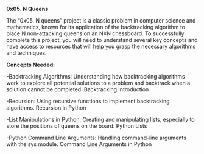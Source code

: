 **0x05. N Queens**

The “0x05. N queens” project is a classic problem in computer science and mathematics, known for its application of the backtracking algorithm to place N non-attacking queens on an N×N chessboard. To successfully complete this project, you will need to understand several key concepts and have access to resources that will help you grasp the necessary algorithms and techniques.

**Concepts Needed:**

-Backtracking Algorithms:
Understanding how backtracking algorithms work to explore all potential solutions to a problem and backtrack when a solution cannot be completed.
Backtracking Introduction

-Recursion:
Using recursive functions to implement backtracking algorithms.
Recursion in Python

-List Manipulations in Python:
Creating and manipulating lists, especially to store the positions of queens on the board.
Python Lists

-Python Command Line Arguments:
Handling command-line arguments with the sys module.
Command Line Arguments in Python
